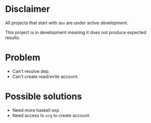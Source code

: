 # Disclaimer
All projects that start with `dev`
are under active development.

This project is in development meaning
it does not produce expected results.

# Problem
- Can't resolve dep.
- Can't create read/write account.

# Possible solutions
- Need more haskell exp
- Need access to `org` to create account.